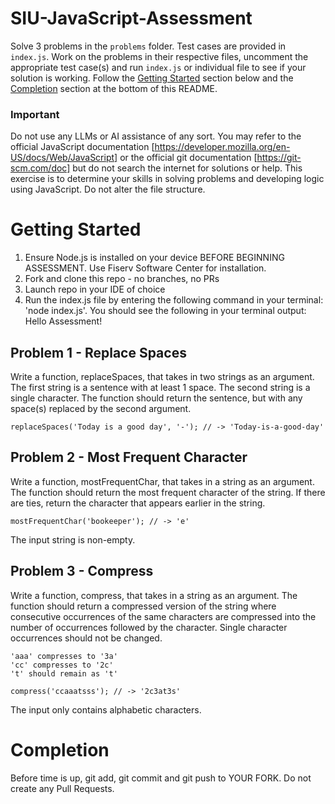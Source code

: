 # SIU-JavaScript-Assessment

Solve 3 problems in the `problems` folder. Test cases are provided in `index.js`. Work on the problems in their respective files, uncomment the appropriate test case(s) and run `index.js` or individual file to see if your solution is working. Follow the [Getting Started](#GettingStarted) section below and the [Completion](##Completion) section at the bottom of this README.

### Important
Do not use any LLMs or AI assistance of any sort. 
You may refer to the official JavaScript documentation [https://developer.mozilla.org/en-US/docs/Web/JavaScript] or the official git documentation [https://git-scm.com/doc] but do not search the internet for solutions or help. 
This exercise is to determine your skills in solving problems and developing logic using JavaScript.
Do not alter the file structure.

# Getting Started
1. Ensure Node.js is installed on your device BEFORE BEGINNING ASSESSMENT. Use Fiserv Software Center for installation.
2. Fork and clone this repo - no branches, no PRs
3. Launch repo in your IDE of choice
4. Run the index.js file by entering the following command in your terminal: 'node index.js'. You should see the following in your terminal output:
   Hello Assessment!

## Problem 1 - Replace Spaces
Write a function, replaceSpaces, that takes in two strings as an argument. The first string is a sentence with at least 1 space. The second string is a single character. The function should return the sentence, but with any space(s) replaced by the second argument.

```
replaceSpaces('Today is a good day', '-'); // -> 'Today-is-a-good-day'
```

## Problem 2 - Most Frequent Character
Write a function, mostFrequentChar, that takes in a string as an argument. The function should return the most frequent character of the string. If there are ties, return the character that appears earlier in the string.


```
mostFrequentChar('bookeeper'); // -> 'e'
```
The input string is non-empty.

## Problem 3 - Compress
Write a function, compress, that takes in a string as an argument. The function should return a compressed version of the string where consecutive occurrences of the same characters are compressed into the number of occurrences followed by the character. Single character occurrences should not be changed.

```
'aaa' compresses to '3a'
'cc' compresses to '2c'
't' should remain as 't'

compress('ccaaatsss'); // -> '2c3at3s'
```
The input only contains alphabetic characters.

# Completion
Before time is up, git add, git commit and git push to YOUR FORK.
Do not create any Pull Requests.